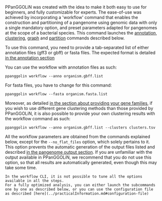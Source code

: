 PPanGGOLiN was created with the idea to make it both easy to use for beginners, and fully customizable for experts.
The ease-of-use was achieved by incorporating a 'workflow' command that enables the construction and partitioning of a pangenome using genomic data with only a single mandatory option, and preset parameters adapted for pangenomes at the scope of a bacterial species.
This command launches the [annotation](./pangenomeAnalyses.md#annotation), [clustering](./pangenomeAnalyses.md#clustering), [graph](./pangenomeAnalyses.md#graph) and [partition](./pangenomeAnalyses.md#partition) commands described below.

To use this command, you need to provide a tab-separated list of either annotation files (gff3 or gbff) or fasta files. The expected format is detailed [in the annotation section](./pangenomeAnalyses.md#annotation)

You can use the workflow with annotation files as such: 
```
ppanggolin workflow --anno organism.gbff.list
```

For fasta files, you have to change for this command: 
```
ppanggolin workflow --fasta organism.fasta.list
```

Moreover, as detailed [in the section about providing your gene families](./pangenomeAnalyses.md#read-clustering), if you wish to use different gene clustering methods than those provided by PPanGGOLiN, it is also possible to provide your own clustering results with the workflow command as such:

```
ppanggolin workflow --anno organism.gbff.list --clusters clusters.tsv
```

All the workflow parameters are obtained from the commands explained below, except for the `--no_flat_files` option, which solely pertains to it. This option prevents the automatic generation of the output files listed and described [in the pangenome output section](./pangenomeAnalyses.md#pangenome-outputs).
If you are unfamiliar with the output available in PPanGGOLiN, we recommend that you do not use this option, so that all results are automatically generated, even though this may take some time.

```{tip}
In the workflow CLI, it is not possible to tune all the options available in all the steps. 
For a fully optimized analysis, you can either launch the subcommands one by one as described below, or you can use the configuration file as described [here](../practicalInformation.md#configuration-file)
```
